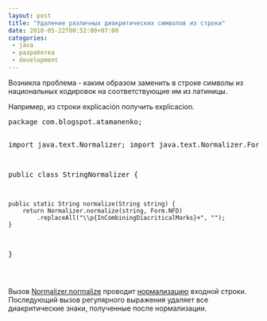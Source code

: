 ```yaml
---
layout: post
title: "Удаление различных диакритических символов из строки"
date: 2010-05-22T00:52:00+07:00
categories:
 - java
 - разработка
 - development
---
```


<div class='post'>
<p>Возникла проблема - каким образом заменить в строке символы из национальных кодировок на соответствующие им из латиницы.</p><p>Например, из строки explicación получить explicacion.</p><pre class="brush: java">
package com.blogspot.atamanenko;

import java.text.Normalizer;
import java.text.Normalizer.Form;

public class StringNormalizer {

    public static String normalize(String string) {
        return Normalizer.normalize(string, Form.NFD)
            .replaceAll("\\p{InCombiningDiacriticalMarks}+", "");
    }
}

</pre><p>Вызов <a href='http://java.sun.com/javase/6/docs/api/java/text/Normalizer.html#normalize%28java.lang.CharSequence,%20java.text.Normalizer.Form%29'>Normalizer.normalize</a> проводит <a href='http://www.unicode.org/reports/tr15/tr15-23.html'>нормализацию</a> входной строки. Последующий вызов регулярного выражения удаляет все диакритические знаки, полученные после нормализации.</p></div>

